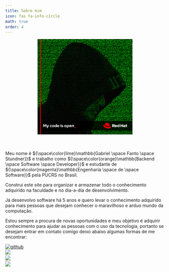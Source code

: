 ```yaml
---
title: Sobre mim
icon: fas fa-info-circle
math: true
order: 4
---
```


<center>
  <img src="../assets/img/about/open_source.png" width=300 heigth=300>
</center>
<br>
<br>

Meu nome é ${\space\color{lime}\mathbb{Gabriel \space Fanto \space Stundner}}$ e trabalho como ${\space\color{orange}\mathbb{Backend \space Software \space Developer}}$ e estudante de ${\space\color{magenta}\mathbb{Engenharia \space de \space Software}}$ pela PUCRS no Brasil.

Construi este site para organizar e armazenar todo o conhecimento adquirido na faculdade e no dia-a-dia de desenvolvimento.

Já desenvolvo software há 5 anos e quero levar o conhecimento adquirido para mais pessoas que desejam conhecer o maravilhoso e arduo mundo da computação.

Estou sempre a procura de novas oportunidades e meu objetivo é adquirir conhecimento para ajudar as pessoas com o uso da tecnologia, portanto se desejam entrar em contato comigo deixo abaixo algumas formas de me encontrar:


[![github](https://img.shields.io/badge/GitHub-100000?style=for-the-badge&logo=github&logoColor=white)](https://github.com/F4NT0)
<br>
[![](https://img.shields.io/badge/LinkedIn-0077B5?style=for-the-badge&logo=linkedin&logoColor=white)](https://www.linkedin.com/in/gabrielfantostundner/)
<br>
[![](https://img.shields.io/badge/Twitter-1DA1F2?style=for-the-badge&logo=twitter&logoColor=white)](https://twitter.com/GABRIELFANTO)
<br>
[![](https://img.shields.io/badge/Stack_Overflow-FE7A16?style=for-the-badge&logo=stack-overflow&logoColor=white)](https://stackoverflow.com/users/9780713/f4nt0)

